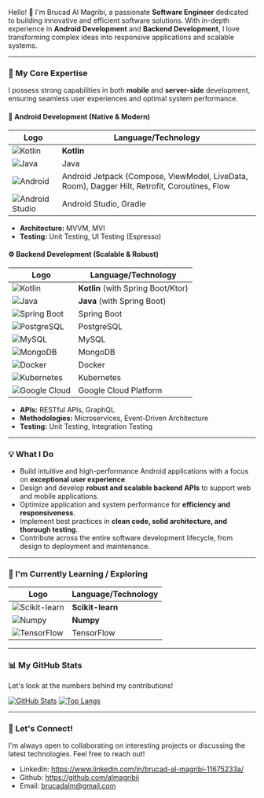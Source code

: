 Hello! 👋 I'm Brucad Al Magribi, a passionate **Software Engineer** dedicated to building innovative and efficient software solutions. With in-depth experience in **Android Development** and **Backend Development**, I love transforming complex ideas into responsive applications and scalable systems.

---

### 🚀 My Core Expertise

I possess strong capabilities in both **mobile** and **server-side** development, ensuring seamless user experiences and optimal system performance.

#### 📱 Android Development (Native & Modern)
| Logo | Language/Technology |
|---|---|
| ![Kotlin](https://raw.githubusercontent.com/devicons/devicon/master/icons/kotlin/kotlin-original.svg) | **Kotlin** |
| ![Java](https://raw.githubusercontent.com/devicons/devicon/master/icons/java/java-original.svg) | Java |
| ![Android](https://raw.githubusercontent.com/devicons/devicon/master/icons/android/android-original.svg) | Android Jetpack (Compose, ViewModel, LiveData, Room), Dagger Hilt, Retrofit, Coroutines, Flow |
| ![Android Studio](https://raw.githubusercontent.com/devicons/devicon/master/icons/androidstudio/androidstudio-original.svg) | Android Studio, Gradle |

* **Architecture:** MVVM, MVI
* **Testing:** Unit Testing, UI Testing (Espresso)

#### ⚙️ Backend Development (Scalable & Robust)
| Logo | Language/Technology |
|---|---|
| ![Kotlin](https://raw.githubusercontent.com/devicons/devicon/master/icons/kotlin/kotlin-original.svg) | **Kotlin** (with Spring Boot/Ktor) |
| ![Java](https://raw.githubusercontent.com/devicons/devicon/master/icons/java/java-original.svg) | **Java** (with Spring Boot) |
| ![Spring Boot](https://raw.githubusercontent.com/devicons/devicon/master/icons/spring/spring-original.svg) | Spring Boot |
| ![PostgreSQL](https://raw.githubusercontent.com/devicons/devicon/master/icons/postgresql/postgresql-original.svg) | PostgreSQL |
| ![MySQL](https://raw.githubusercontent.com/devicons/devicon/master/icons/mysql/mysql-original.svg) | MySQL |
| ![MongoDB](https://raw.githubusercontent.com/devicons/devicon/master/icons/mongodb/mongodb-original.svg) | MongoDB |
| ![Docker](https://raw.githubusercontent.com/devicons/devicon/master/icons/docker/docker-original.svg) | Docker |
| ![Kubernetes](https://raw.githubusercontent.com/devicons/devicon/master/icons/kubernetes/kubernetes-plain.svg) | Kubernetes |
| ![Google Cloud](https://raw.githubusercontent.com/devicons/devicon/master/icons/googlecloud/googlecloud-original.svg) | Google Cloud Platform |

* **APIs:** RESTful APIs, GraphQL
* **Methodologies:** Microservices, Event-Driven Architecture
* **Testing:** Unit Testing, Integration Testing

---

### 💡 What I Do

* Build intuitive and high-performance Android applications with a focus on **exceptional user experience**.
* Design and develop **robust and scalable backend APIs** to support web and mobile applications.
* Optimize application and system performance for **efficiency and responsiveness**.
* Implement best practices in **clean code, solid architecture, and thorough testing**.
* Contribute across the entire software development lifecycle, from design to deployment and maintenance.

---

### 🌱 I'm Currently Learning / Exploring

| Logo | Language/Technology |
|---|---|
| ![Scikit-learn](https://raw.githubusercontent.com/devicons/devicon/master/icons/scikitlearn/scikitlearn-original.svg) | **Scikit-learn** |
| ![Numpy](https://raw.githubusercontent.com/devicons/devicon/master/icons/numpy/numpy-original.svg) | **Numpy** |
| ![TensorFlow](https://raw.githubusercontent.com/devicons/devicon/master/icons/tensorflow/tensorflow-original.svg) | TensorFlow |

---

### 📊 My GitHub Stats

Let's look at the numbers behind my contributions!

[![GitHub Stats](https://github-readme-stats.vercel.app/api?username=almagribii&show_icons=true&theme=radical&hide_border=true)](https://github.com/almagribii)
[![Top Langs](https://github-readme-stats.vercel.app/api/top-langs/?username=almagribii&layout=compact&theme=radical&hide_border=true)](https://github.com/almagribii)


---

### 🤝 Let's Connect!

I'm always open to collaborating on interesting projects or discussing the latest technologies. Feel free to reach out!

* LinkedIn: https://www.linkedin.com/in/brucad-al-magribi-11675233a/
* Github: https://github.com/almagribii
* Email: brucadalm@gmail.com
